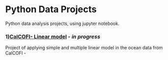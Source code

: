 # Python Data Projects
Python data analysis projects, using jupyter notebook. 

### 1)[CalCOFI- Linear model](https://github.com/marinattomas/python-data-projects/blob/master/CalCOFI_Linear_Regression.ipynb) - *in progress*  
Project of applying simple and multiple linear model in the ocean data from CalCOFI - 

